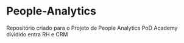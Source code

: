 # People-Analytics
Repositório criado para o Projeto de People Analytics PoD Academy dividido entra RH e CRM
